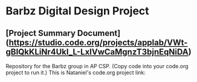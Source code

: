# Barbz Digital Design Project

## [Project Summary Document] (https://studio.code.org/projects/applab/VWt-gBIQkKLiNr4UkI_L-LxIVwCaMgnzT3bjnEqNiDA) 
Repository for the Barbz group in AP CSP. (Copy code into your code.org project to run it.) This is Nataniel's code.org project link:
